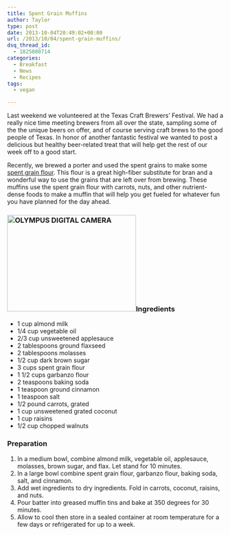 ```yaml
---
title: Spent Grain Muffins
author: Taylor
type: post
date: 2013-10-04T20:49:02+00:00
url: /2013/10/04/spent-grain-muffins/
dsq_thread_id:
  - 1825080714
categories:
  - Breakfast
  - News
  - Recipes
tags:
  - vegan

---
```

Last weekend we volunteered at the Texas Craft Brewers&#8217; Festival. We had a really nice time meeting brewers from all over the state, sampling some of the the unique beers on offer, and of course serving craft brews to the good people of Texas. In honor of another fantastic festival we wanted to post a delicious but healthy beer-related treat that will help get the rest of our week off to a good start.

Recently, we brewed a porter and used the spent grains to make some [spent grain flour][1]. This flour is a great high-fiber substitute for bran and a wonderful way to use the grains that are left over from brewing. These muffins use the spent grain flour with carrots, nuts, and other nutrient-dense foods to make a muffin that will help you get fueled for whatever fun you have planned for the day ahead.

### <a href="{{% mediaroot %}}uploads/2013/10/P9294445.jpg" rel="lightbox[3603]"><img class="size-medium wp-image-3620 alignright" alt="OLYMPUS DIGITAL CAMERA" src="{{% mediaroot %}}uploads/2013/10/P9294445-300x225.jpg" width="300" height="225" srcset="{{% mediaroot %}}uploads/2013/10/P9294445-300x225.jpg 300w, {{% mediaroot %}}uploads/2013/10/P9294445.jpg 800w" sizes="(max-width: 300px) 100vw, 300px" /></a>Ingredients

  * 1 cup almond milk
  * 1/4 cup vegetable oil
  * 2/3 cup unsweetened applesauce
  * 2 tablespoons ground flaxseed
  * 2 tablespoons molasses
  * 1/2 cup dark brown sugar
  * 3 cups spent grain flour
  * 1 1/2 cups garbanzo flour
  * 2 teaspoons baking soda
  * 1 teaspoon ground cinnamon
  * 1 teaspoon salt
  * 1/2 pound carrots, grated
  * 1 cup unsweetened grated coconut
  * 1 cup raisins
  * 1/2 cup chopped walnuts

### Preparation

  1. In a medium bowl, combine almond milk, vegetable oil, applesauce, molasses, brown sugar, and flax. Let stand for 10 minutes.
  2. In a large bowl combine spent grain flour, garbanzo flour, baking soda, salt, and cinnamon.
  3. Add wet ingredients to dry ingredients. Fold in carrots, coconut, raisins, and nuts.
  4. Pour batter into greased muffin tins and bake at 350 degrees for 30 minutes.
  5. Allow to cool then store in a sealed container at room temperature for a few days or refrigerated for up to a week.

 [1]: http://brooklynbrewshop.com/themash/recipe-spent-grain-flour/